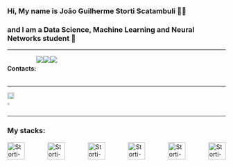 <link rel="stylesheet" type='text/css' href="https://cdn.jsdelivr.net/gh/devicons/devicon@latest/devicon.min.css" />

### Hi, My name is João Guilherme Storti Scatambuli 👨‍💻
### and I am a Data Science, Machine Learning and Neural Networks student 🤖

---

<div width="100%" style="display: flex;">
<h4>Contacts:</h4> 
<a href="https://www.linkedin.com/in/jstorti-scatambuli/" target="_blank"><img src="https://img.shields.io/badge/LinkedIn-0077B5?style=for-the-badge&logo=linkedin&logoColor=white"></a>
<a href="https://www.kaggle.com/jstorti" target="_blank"><img src="https://img.shields.io/badge/Kaggle-20BEFF?style=for-the-badge&logo=Kaggle&logoColor=white"></a>
<a href="mailto:jgscatambuli@gmail.com" target="_blank"><img src="https://img.shields.io/badge/Gmail-D14836?style=for-the-badge&logo=gmail&logoColor=white"></a>
</div>

---

<div style="display: flex;">
<a href="github.com/Storti-Scatambuli">
<img width="60%" src="https://github-readme-stats.vercel.app/api?username=Storti-Scatambuli&show_icons=true&include_all_commits=true&count_private=true&hide=issues,contribs&theme=github_dark">
<img width="35%" src="https://github-readme-stats.vercel.app/api/top-langs/?username=Storti-Scatambuli&layout=compact&theme=github_dark">
</a>
</div>

---
### My stacks:

<div style="display: flex; justify-content: space-between;">
<img width="40px" align="center" alt="Storti-Scatambuli-Python" src="https://cdn.jsdelivr.net/gh/devicons/devicon@latest/icons/python/python-original.svg" />
<img width="40px" align="center" alt="Storti-Scatambuli-Numpy" src="https://cdn.jsdelivr.net/gh/devicons/devicon@latest/icons/numpy/numpy-original.svg" />
<img width="40px" align="center" alt="Storti-Scatambuli-Pytorch" src="https://cdn.jsdelivr.net/gh/devicons/devicon@latest/icons/pytorch/pytorch-original.svg" />
<img width="40px" align="center" alt="Storti-Scatambuli-Pandas" src="https://cdn.jsdelivr.net/gh/devicons/devicon@latest/icons/pandas/pandas-original.svg" />
<img width="40px" align="center" alt="Storti-Scatambuli-Matplotlib" src="https://cdn.jsdelivr.net/gh/devicons/devicon@latest/icons/matplotlib/matplotlib-original.svg" />
<img width="40px" align="center" alt="Storti-Scatambuli-Jupyter" src="https://cdn.jsdelivr.net/gh/devicons/devicon@latest/icons/jupyter/jupyter-original.svg" />
</div>

<!--
**Storti-Scatambuli/Storti-Scatambuli** is a ✨ _special_ ✨ repository because its `README.md` (this file) appears on your GitHub profile.

Here are some ideas to get you started:

- 🔭 I’m currently working on ...
- 🌱 I’m currently learning ...
- 👯 I’m looking to collaborate on ...
- 🤔 I’m looking for help with ...
- 💬 Ask me about ...
- 📫 How to reach me: ...
- 😄 Pronouns: ...
- ⚡ Fun fact: ...
-->
